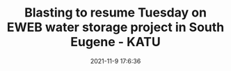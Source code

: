 ---
"title": "Blasting to resume Tuesday on EWEB water storage project in South Eugene - KATU"
"date": "2021-11-9 17:6:36"
"feed_name": "GOOGLENEWSCONSTRUCTION"
"feed_website": "https://news.google.com/search?q=construction%2Bincident&hl=en-US&gl=US&ceid=US:en"
"feed_rss": "https://news.google.com/rss/search?q=construction%2Bincident&hl=en-US&gl=US&ceid=US:en"
"link": "https://katu.com/news/local/blasting-to-resume-tuesday-on-eweb-water-storage-project-in-south-eugene"
"source": "{'href': 'https://katu.com', 'title': 'KATU'}"
"file": "_posts/2021-1-1-dec6df5772f3bde5f58f5f5f10c4e3db17123617.md"
"accident": "1"
"drilling": "0"
"dead": "0"
"injured": "0"
"arrested": "0"
"place": "unknown place"
"where": "unknown site"
"causes": "unknown"
"place_uri": "unknown place"
---